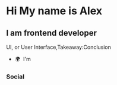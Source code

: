 
Hi My name is Alex
===========================

I am frontend developer
-----------------------

UI, or User Interface,Takeaway:Conclusion

* 🌍  I'm 



### Social

